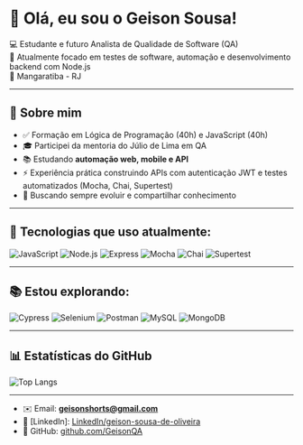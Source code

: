 # 👋 Olá, eu sou o Geison Sousa!

💻 Estudante e futuro Analista de Qualidade de Software (QA)  
🚀 Atualmente focado em testes de software, automação e desenvolvimento backend com Node.js  
📍 Mangaratiba - RJ  

---

## 🎯 Sobre mim
- ✅ Formação em Lógica de Programação (40h) e JavaScript (40h)  
- 🎓 Participei da mentoria do Júlio de Lima em QA  
- 📚 Estudando **automação web, mobile e API**  
- ⚡ Experiência prática construindo APIs com autenticação JWT e testes automatizados (Mocha, Chai, Supertest)  
- 🌱 Buscando sempre evoluir e compartilhar conhecimento  

---

## 🚀 Tecnologias que uso atualmente:
![JavaScript](https://img.shields.io/badge/-JavaScript-F7DF1E?logo=javascript&logoColor=000)
![Node.js](https://img.shields.io/badge/-Node.js-339933?logo=node.js&logoColor=fff)
![Express](https://img.shields.io/badge/-Express-000000?logo=express&logoColor=fff)
![Mocha](https://img.shields.io/badge/-Mocha-8D6748?logo=mocha&logoColor=fff)
![Chai](https://img.shields.io/badge/-Chai-A30701?logo=chai&logoColor=fff)
![Supertest](https://img.shields.io/badge/-Supertest-000000?logo=jest&logoColor=fff)

---

## 📚 Estou explorando:
![Cypress](https://img.shields.io/badge/-Cypress-17202C?logo=cypress&logoColor=fff)
![Selenium](https://img.shields.io/badge/-Selenium-43B02A?logo=selenium&logoColor=fff)
![Postman](https://img.shields.io/badge/-Postman-FF6C37?logo=postman&logoColor=fff)
![MySQL](https://img.shields.io/badge/-MySQL-4479A1?logo=mysql&logoColor=fff)
![MongoDB](https://img.shields.io/badge/-MongoDB-47A248?logo=mongodb&logoColor=fff)

---

## 📊 Estatísticas do GitHub
![Top Langs](https://github-readme-stats.vercel.app/api/top-langs/?username=geisonsousa&layout=compact&theme=radical)

---


- ✉️ Email: **geisonshorts@gmail.com**  
- 💼 [LinkedIn]: [LinkedIn/geison-sousa-de-oliveira](https://www.linkedin.com/in/geison-sousa-de-oliveira-62bb44145/)
- 🧪 GitHub: [github.com/GeisonQA](https://github.com/GeisonQA)
